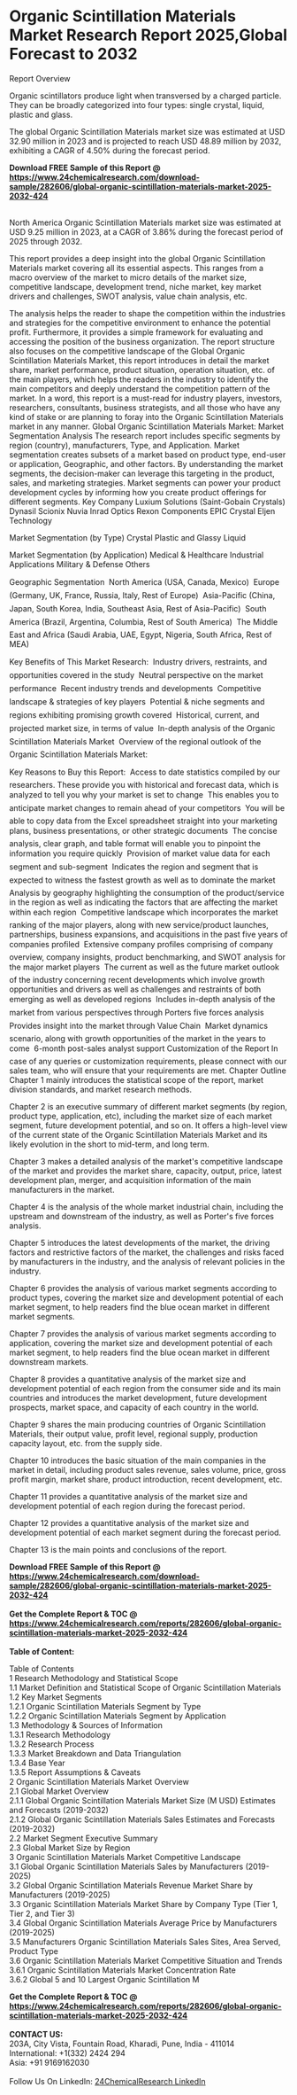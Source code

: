 <h1>Organic Scintillation Materials Market Research Report 2025,Global Forecast to 2032</h1><p>Report Overview</p><p>
Organic scintillators produce light when transversed by a charged particle. They can be broadly categorized into four types: single crystal, liquid, plastic and  glass.</p><p>
The global Organic Scintillation Materials market size was estimated at USD 32.90 million in 2023 and is projected to reach USD 48.89 million by 2032, exhibiting a CAGR of 4.50% during the forecast period.</p><div><b>Download FREE Sample of this Report @ 
            <a href="https://www.24chemicalresearch.com/download-sample/282606/global-organic-scintillation-materials-market-2025-2032-424">
            https://www.24chemicalresearch.com/download-sample/282606/global-organic-scintillation-materials-market-2025-2032-424</a></b></div><br><p>
North America Organic Scintillation Materials market size was estimated at USD 9.25 million in 2023, at a CAGR of 3.86% during the forecast period of 2025 through 2032.</p><p>
This report provides a deep insight into the global Organic Scintillation Materials market covering all its essential aspects. This ranges from a macro overview of the market to micro details of the market size, competitive landscape, development trend, niche market, key market drivers and challenges, SWOT analysis, value chain analysis, etc.</p><p>
The analysis helps the reader to shape the competition within the industries and strategies for the competitive environment to enhance the potential profit. Furthermore, it provides a simple framework for evaluating and accessing the position of the business organization. The report structure also focuses on the competitive landscape of the Global Organic Scintillation Materials Market, this report introduces in detail the market share, market performance, product situation, operation situation, etc. of the main players, which helps the readers in the industry to identify the main competitors and deeply understand the competition pattern of the market.
In a word, this report is a must-read for industry players, investors, researchers, consultants, business strategists, and all those who have any kind of stake or are planning to foray into the Organic Scintillation Materials market in any manner.
Global Organic Scintillation Materials Market: Market Segmentation Analysis
The research report includes specific segments by region (country), manufacturers, Type, and Application. Market segmentation creates subsets of a market based on product type, end-user or application, Geographic, and other factors. By understanding the market segments, the decision-maker can leverage this targeting in the product, sales, and marketing strategies. Market segments can power your product development cycles by informing how you create product offerings for different segments.
Key Company
Luxium Solutions (Saint-Gobain Crystals)
Dynasil
Scionix
Nuvia
Inrad Optics
Rexon Components
EPIC Crystal
Eljen Technology</p><p>
Market Segmentation (by Type)
Crystal
Plastic and Glassy
Liquid</p><p>
Market Segmentation (by Application)
Medical &amp; Healthcare
Industrial Applications
Military &amp; Defense
Others</p><p>
Geographic Segmentation
 North America (USA, Canada, Mexico)
 Europe (Germany, UK, France, Russia, Italy, Rest of Europe)
 Asia-Pacific (China, Japan, South Korea, India, Southeast Asia, Rest of Asia-Pacific)
 South America (Brazil, Argentina, Columbia, Rest of South America)
 The Middle East and Africa (Saudi Arabia, UAE, Egypt, Nigeria, South Africa, Rest of MEA)</p><p>
Key Benefits of This Market Research:
 Industry drivers, restraints, and opportunities covered in the study
 Neutral perspective on the market performance
 Recent industry trends and developments
 Competitive landscape &amp; strategies of key players
 Potential &amp; niche segments and regions exhibiting promising growth covered
 Historical, current, and projected market size, in terms of value
 In-depth analysis of the Organic Scintillation Materials Market
 Overview of the regional outlook of the Organic Scintillation Materials Market:</p><p>
Key Reasons to Buy this Report:
 Access to date statistics compiled by our researchers. These provide you with historical and forecast data, which is analyzed to tell you why your market is set to change
 This enables you to anticipate market changes to remain ahead of your competitors
 You will be able to copy data from the Excel spreadsheet straight into your marketing plans, business presentations, or other strategic documents
 The concise analysis, clear graph, and table format will enable you to pinpoint the information you require quickly
 Provision of market value data for each segment and sub-segment
 Indicates the region and segment that is expected to witness the fastest growth as well as to dominate the market
 Analysis by geography highlighting the consumption of the product/service in the region as well as indicating the factors that are affecting the market within each region
 Competitive landscape which incorporates the market ranking of the major players, along with new service/product launches, partnerships, business expansions, and acquisitions in the past five years of companies profiled
 Extensive company profiles comprising of company overview, company insights, product benchmarking, and SWOT analysis for the major market players
 The current as well as the future market outlook of the industry concerning recent developments which involve growth opportunities and drivers as well as challenges and restraints of both emerging as well as developed regions
 Includes in-depth analysis of the market from various perspectives through Porters five forces analysis
 Provides insight into the market through Value Chain
 Market dynamics scenario, along with growth opportunities of the market in the years to come
 6-month post-sales analyst support
Customization of the Report
In case of any queries or customization requirements, please connect with our sales team, who will ensure that your requirements are met.
Chapter Outline
Chapter 1 mainly introduces the statistical scope of the report, market division standards, and market research methods.</p><p>
Chapter 2 is an executive summary of different market segments (by region, product type, application, etc), including the market size of each market segment, future development potential, and so on. It offers a high-level view of the current state of the Organic Scintillation Materials Market and its likely evolution in the short to mid-term, and long term.</p><p>
Chapter 3 makes a detailed analysis of the market's competitive landscape of the market and provides the market share, capacity, output, price, latest development plan, merger, and acquisition information of the main manufacturers in the market.</p><p>
Chapter 4 is the analysis of the whole market industrial chain, including the upstream and downstream of the industry, as well as Porter's five forces analysis.</p><p>
Chapter 5 introduces the latest developments of the market, the driving factors and restrictive factors of the market, the challenges and risks faced by manufacturers in the industry, and the analysis of relevant policies in the industry.</p><p>
Chapter 6 provides the analysis of various market segments according to product types, covering the market size and development potential of each market segment, to help readers find the blue ocean market in different market segments.</p><p>
Chapter 7 provides the analysis of various market segments according to application, covering the market size and development potential of each market segment, to help readers find the blue ocean market in different downstream markets.</p><p>
Chapter 8 provides a quantitative analysis of the market size and development potential of each region from the consumer side and its main countries and introduces the market development, future development prospects, market space, and capacity of each country in the world.</p><p>
Chapter 9 shares the main producing countries of Organic Scintillation Materials, their output value, profit level, regional supply, production capacity layout, etc. from the supply side.</p><p>
Chapter 10 introduces the basic situation of the main companies in the market in detail, including product sales revenue, sales volume, price, gross profit margin, market share, product introduction, recent development, etc.</p><p>
Chapter 11 provides a quantitative analysis of the market size and development potential of each region during the forecast period.</p><p>
Chapter 12 provides a quantitative analysis of the market size and development potential of each market segment during the forecast period.</p><p>
Chapter 13 is the main points and conclusions of the report.</p><p>
</p><div><b>Download FREE Sample of this Report @ 
            <a href="https://www.24chemicalresearch.com/download-sample/282606/global-organic-scintillation-materials-market-2025-2032-424">
            https://www.24chemicalresearch.com/download-sample/282606/global-organic-scintillation-materials-market-2025-2032-424</a></b></div><br><div><b>Get the Complete Report & TOC @ 
            <a href="https://www.24chemicalresearch.com/reports/282606/global-organic-scintillation-materials-market-2025-2032-424">
            https://www.24chemicalresearch.com/reports/282606/global-organic-scintillation-materials-market-2025-2032-424</a></b></div><br>
            <b>Table of Content:</b><p>Table of Contents<br />
1 Research Methodology and Statistical Scope<br />
1.1 Market Definition and Statistical Scope of Organic Scintillation Materials<br />
1.2 Key Market Segments<br />
1.2.1 Organic Scintillation Materials Segment by Type<br />
1.2.2 Organic Scintillation Materials Segment by Application<br />
1.3 Methodology & Sources of Information<br />
1.3.1 Research Methodology<br />
1.3.2 Research Process<br />
1.3.3 Market Breakdown and Data Triangulation<br />
1.3.4 Base Year<br />
1.3.5 Report Assumptions & Caveats<br />
2 Organic Scintillation Materials Market Overview<br />
2.1 Global Market Overview<br />
2.1.1 Global Organic Scintillation Materials Market Size (M USD) Estimates and Forecasts (2019-2032)<br />
2.1.2 Global Organic Scintillation Materials Sales Estimates and Forecasts (2019-2032)<br />
2.2 Market Segment Executive Summary<br />
2.3 Global Market Size by Region<br />
3 Organic Scintillation Materials Market Competitive Landscape<br />
3.1 Global Organic Scintillation Materials Sales by Manufacturers (2019-2025)<br />
3.2 Global Organic Scintillation Materials Revenue Market Share by Manufacturers (2019-2025)<br />
3.3 Organic Scintillation Materials Market Share by Company Type (Tier 1, Tier 2, and Tier 3)<br />
3.4 Global Organic Scintillation Materials Average Price by Manufacturers (2019-2025)<br />
3.5 Manufacturers Organic Scintillation Materials Sales Sites, Area Served, Product Type<br />
3.6 Organic Scintillation Materials Market Competitive Situation and Trends<br />
3.6.1 Organic Scintillation Materials Market Concentration Rate<br />
3.6.2 Global 5 and 10 Largest Organic Scintillation M</p><div><b>Get the Complete Report & TOC @ 
            <a href="https://www.24chemicalresearch.com/reports/282606/global-organic-scintillation-materials-market-2025-2032-424">
            https://www.24chemicalresearch.com/reports/282606/global-organic-scintillation-materials-market-2025-2032-424</a></b></div><br><b>CONTACT US:</b><br>
            203A, City Vista, Fountain Road, Kharadi, Pune, India - 411014<br>
            International: +1(332) 2424 294<br>
            Asia: +91 9169162030 <br><br>
            Follow Us On LinkedIn: <a href="https://www.linkedin.com/company/24chemicalresearch/">24ChemicalResearch LinkedIn</a>